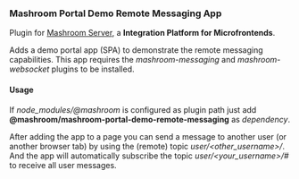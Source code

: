 
### Mashroom Portal Demo Remote Messaging App

Plugin for [Mashroom Server](https://www.mashroom-server.com), a **Integration Platform for Microfrontends**. 

Adds a demo portal app (SPA) to demonstrate the remote messaging capabilities. This app requires the
_mashroom-messaging_ and _mashroom-websocket_ plugins to be installed.

#### Usage

If *node_modules/@mashroom* is configured as plugin path just add **@mashroom/mashroom-portal-demo-remote-messaging** as *dependency*.

After adding the app to a page you can send a message to another user (or another browser tab)
by using the (remote) topic _user/<other_username>/<something>_. 
And the app will automatically subscribe the topic _user/<your_username>/#_ to receive all user messages.



